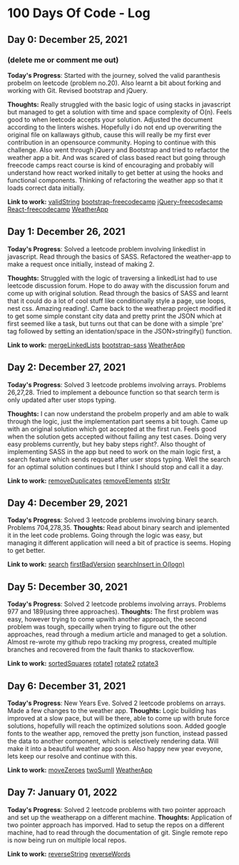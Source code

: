 # 100 Days Of Code - Log

## Day 0: December 25, 2021

### (delete me or comment me out)

**Today's Progress**: Started with the journey, solved the valid paranthesis probelm on leetcode (problem no.20). Also learnt a bit about forking and working with Git. Revised bootstrap and jQuery.

**Thoughts:** Really struggled with the basic logic of using stacks in javascript but managed to get a solution with time and space complexity of O(n). Feels good to when leetcode accepts your solution. Adjusted the document according to the linters wishes. Hopefully i do not end up overwriting the original file on kallaways github, cause this will really be my first ever contribution in an opensource community. Hoping to continue with this challenge. Also went through jQuery and Bootstrap and tried to refactor the weather app a bit. And was scared of class based react but going through freecode camps react course is kind of encouraging and probably will understand how react worked initally to get better at using the hooks and functional components. Thinking of refactoring the weather app so that it loads correct data initially.

**Link to work:** [validString](https://github.com/HarshHattyangdi/Problems/blob/master/checkValidString.js)
[bootstrap-freecodecamp](https://www.freecodecamp.org/learn/front-end-development-libraries#bootstrap)
[jQuery-freecodecamp](https://www.freecodecamp.org/learn/front-end-development-libraries#jquery)
[React-freecodecamp](https://www.freecodecamp.org/learn/front-end-development-libraries#react)
[WeatherApp](https://github.com/HarshHattyangdi/weatherapp)

## Day 1: December 26, 2021

**Today's Progress**: Solved a leetcode problem involving linkedlist in javascript. Read through the basics of SASS. Refactored the weather-app to make a request once initially, instead of making 2.

**Thoughts:** Struggled with the logic of traversing a linkedList had to use leetcode discussion forum. Hope to do away with the discussion forum and come up with original solution. Read through the basics of SASS and learnt that it could do a lot of cool stuff like conditionally style a page, use loops, nest css. Amazing reading!. Came back to the weatherap project modified it to get some simple constant city data and pretty print the JSON which at first seemed like a task, but turns out that can be done with a simple 'pre' tag followed by setting an identation/space in the JSON>stringify() function.

**Link to work:** [mergeLinkedLists](https://github.com/HarshHattyangdi/Problems/blob/master/mergeTwoLists.js)
[bootstrap-sass](https://www.freecodecamp.org/learn/front-end-development-libraries/#sass)
[WeatherApp](https://github.com/HarshHattyangdi/weatherapp)

## Day 2: December 27, 2021

**Today's Progress**: Solved 3 leetcode problems involving arrays. Problems 26,27,28. Tried to implement a debounce function so that search term is only updated after user stops typing.

**Thoughts:** I can now understand the probelm properly and am able to walk through the logic, just the implementation part seems a bit tough. Came up with an original solution which got accepted at the first run. Feels good when the solution gets accepted without failing any test cases. Doing very easy problems currently, but hey baby steps right?. Also thought of implementing SASS in the app but need to work on the main logic first, a search feature which sends request after user stops typing. Well the search for an optimal solution continues but I think I should stop and call it a day.

**Link to work:** [removeDuplicates](https://github.com/HarshHattyangdi/Problems/blob/master/removeDuplicates.js)
[removeElements](https://github.com/HarshHattyangdi/Problems/blob/master/removeElemet.js)
[strStr](https://github.com/HarshHattyangdi/Problems/blob/master/strStr.js)

## Day 4: December 29, 2021

**Today's Progress**: Solved 3 leetcode problems involving binary search. Problems 704,278,35.
**Thoughts:** Read about binary search and iplemented it in the leet code problems. Going through the logic was easy, but managing it different application will need a bit of practice is seems. Hoping to get better.

**Link to work:** [search](https://github.com/HarshHattyangdi/Problems/blob/master/search.js)
[firstBadVersion](https://github.com/HarshHattyangdi/Problems/blob/master/firstBadVersion.js)
[searchInsert in O(logn)](https://github.com/HarshHattyangdi/Problems/blob/master/searchInsertOlogN.js)

## Day 5: December 30, 2021

**Today's Progress**: Solved 2 leetcode problems involving arrays. Problems 977 and 189(using three approaches).
**Thoughts:** The first problem was easy, however trying to come upwith another approach, the second problem was tough, specailly when trying to figure out the other approaches, read through a medium article and managed to get a solution. Almost re-wrote my github repo tracking my progress, created multiple branches and recovered from the fault thanks to stackoverflow.

**Link to work:** [sortedSquares](https://github.com/HarshHattyangdi/Problems/blob/master/sortedSquares.js)
[rotate1](https://github.com/HarshHattyangdi/Problems/blob/master/rotate.js)
[rotate2](https://github.com/HarshHattyangdi/Problems/blob/approach-2/rotate.js)
[rotate3](https://github.com/HarshHattyangdi/Problems/blob/approach-3/rotate.js)

## Day 6: December 31, 2021

**Today's Progress**: New Years Eve. Solved 2 leetcode problems on arrays. Made a few changes to the weather app.
**Thoughts:** Logic building has improved at a slow pace, but will be there, able to come up with brute force solutions, hopefully will reach the optimized solutions soon. Added google fonts to the weather app, removed the pretty json function, instead passed the data to another component, which is selectively rendering data. Will make it into a beautiful weather app soon. Also happy new year eveyone, lets keep our resolve and continue with this.

**Link to work:** [moveZeroes](https://github.com/HarshHattyangdi/Problems/blob/master/moveZeroes.js)
[twoSumII](https://github.com/HarshHattyangdi/Problems/blob/master/twoSumII.js)
[WeatherApp](https://github.com/HarshHattyangdi/weatherapp)

## Day 7: January 01, 2022

**Today's Progress**: Solved 2 leetcode problems with two pointer approach and set up the weatherapp on a different machine.
**Thoughts:** Application of two pointer approach has imporved. Had to setup the repos on a different machine, had to read through the documentation of git. Single remote repo is now being run on multiple local repos.

**Link to work:** [reverseString](https://github.com/HarshHattyangdi/Problems/blob/master/reverseString.js)
[reverseWords](https://github.com/HarshHattyangdi/Problems/blob/master/reverseWords.js)

